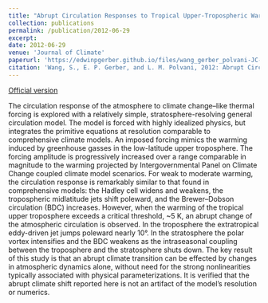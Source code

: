 ```yaml
---
title: "Abrupt Circulation Responses to Tropical Upper-Tropospheric Warming in a Relatively Simple Stratosphere-Resolving AGCM"
collection: publications
permalink: /publication/2012-06-29
excerpt: 
date: 2012-06-29
venue: 'Journal of Climate'
paperurl: 'https://edwinpgerber.github.io/files/wang_gerber_polvani-JC-2012.pdf'
citation: 'Wang, S., E. P. Gerber, and L. M. Polvani, 2012: Abrupt Circulation Responses to Upper Tropospheric Warming in a Relatively Simple Stratosphere-Resolving AGCM. <i>J. Climate</i>, <b>25</b>, 4097-4115, doi:10.1175/JCLI-D-11-00166.1.'
---
```


[Official version](https://doi.org/10.1175/JCLI-D-11-00166.1)

The circulation response of the atmosphere to climate change–like thermal forcing is explored with a relatively simple, stratosphere-resolving general circulation model. The model is forced with highly idealized physics, but integrates the primitive equations at resolution comparable to comprehensive climate models. An imposed forcing mimics the warming induced by greenhouse gasses in the low-latitude upper troposphere. The forcing amplitude is progressively increased over a range comparable in magnitude to the warming projected by Intergovernmental Panel on Climate Change coupled climate model scenarios. For weak to moderate warming, the circulation response is remarkably similar to that found in comprehensive models: the Hadley cell widens and weakens, the tropospheric midlatitude jets shift poleward, and the Brewer–Dobson circulation (BDC) increases. However, when the warming of the tropical upper troposphere exceeds a critical threshold, ~5 K, an abrupt change of the atmospheric circulation is observed. In the troposphere the extratropical eddy-driven jet jumps poleward nearly 10°. In the stratosphere the polar vortex intensifies and the BDC weakens as the intraseasonal coupling between the troposphere and the stratosphere shuts down. The key result of this study is that an abrupt climate transition can be effected by changes in atmospheric dynamics alone, without need for the strong nonlinearities typically associated with physical parameterizations. It is verified that the abrupt climate shift reported here is not an artifact of the model’s resolution or numerics.
